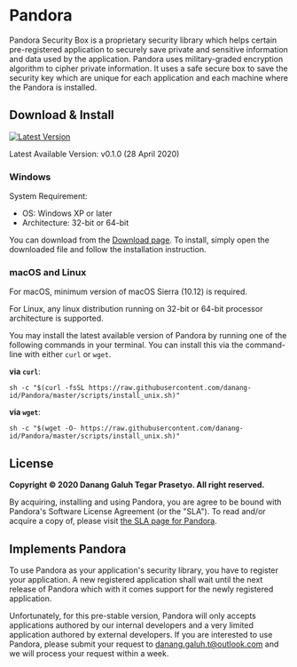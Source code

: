 # Pandora

Pandora Security Box is a proprietary security library which helps certain pre-registered application to securely save private and sensitive information and data used by the application. Pandora uses military-graded encryption algorithm to cipher private information. It uses a safe secure box to save the security key which are unique for each application and each machine where the Pandora is installed.

## Download & Install

[![Latest Version](https://img.shields.io/github/release/danang-id/Pandora.svg)](https://danang-id.github.io/Pandora/download)

Latest Available Version: v0.1.0 (28 April 2020)

### Windows

System Requirement:
 * OS: Windows XP or later
 * Architecture: 32-bit or 64-bit

You can download from the [Download page](https://danang-id.github.io/Pandora/download). To install, simply open the downloaded file and follow the installation instruction.

### macOS and Linux

For macOS, minimum version of macOS Sierra (10.12) is required.

For Linux, any linux distribution running on 32-bit or 64-bit processor architecture is supported.

You may install the latest available version of Pandora by running one of the following commands in your terminal. You can install this via the command-line with either `curl` or `wget`.

**via `curl`**:

```shell script
sh -c "$(curl -fsSL https://raw.githubusercontent.com/danang-id/Pandora/master/scripts/install_unix.sh)"
```

**via `wget`**:

```shell script
sh -c "$(wget -O- https://raw.githubusercontent.com/danang-id/Pandora/master/scripts/install_unix.sh)"
```

## License

**Copyright © 2020 Danang Galuh Tegar Prasetyo. All right reserved.**

By acquiring, installing and using Pandora, you are agree to be bound with Pandora's Software License Agreement (or the "SLA"). To read and/or acquire a copy of, please visit [the SLA page for Pandora](https://danang-id.github.io/Pandora/sla).

## Implements Pandora

To use Pandora as your application's security library, you have to register your application. A new registered application shall wait until the next release of Pandora which with it comes support for the newly registered application.

Unfortunately, for this pre-stable version, Pandora will only accepts applications authored by our internal developers and a very limited application authored by external developers.  If you are interested to use Pandora, please submit your request to [danang.galuh.t@outlook.com](mailto:danang.galuh.t@outlook.com) and we will process your request within a week.